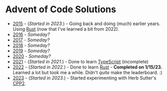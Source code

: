 # Advent of Code Solutions

* [2015](https://adventofcode.com/2015) - (_Started in 2023_.) - Going back and doing (much) earlier years.  Using [Rust](https://www.rust-lang.org/) (now that I've learned a bit from 2022).
* [2016](https://adventofcode.com/2016) - _Someday?_
* [2017](https://adventofcode.com/2017) - _Someday?_
* [2018](https://adventofcode.com/2018) - _Someday?_
* [2019](https://adventofcode.com/2019) - _Someday?_
* [2020](https://adventofcode.com/2020) - _Someday?_
* [2021](https://adventofcode.com/2021) - (_Started in 2021_.) - Done to learn [TypeScript](https://www.typescriptlang.org/) (incomplete)
* [2022](https://adventofcode.com/2022) - (_Started in 2022_.) - Done to learn [Rust](https://www.rust-lang.org/) - **Completed on 1/15/23.**  Learned a lot but took me a while.  Didn't *quite* make the leaderboard.  :)
* [2023](https://adventofcode.com/2022) - (_Started in 2023_.) - Started experimenting with Herb Sutter's [CPP2](https://github.com/hsutter/cppfront).
